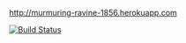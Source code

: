 http://murmuring-ravine-1856.herokuapp.com

[![Build Status](https://travis-ci.org/habarpia/pingu-public.png)](https://travis-ci.org/habarpia/pingu-public)
